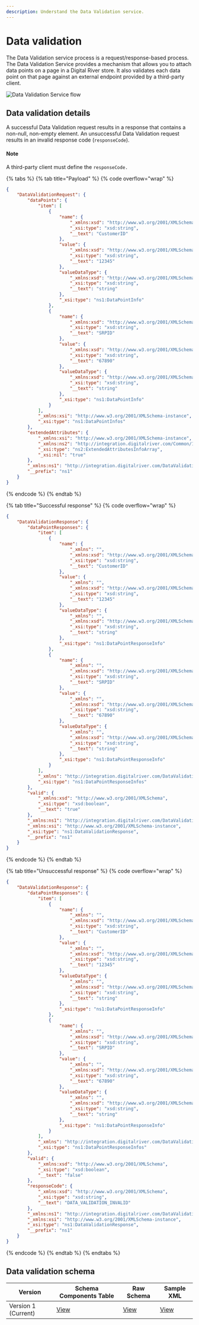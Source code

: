 ```yaml
---
description: Understand the Data Validation service.
---
```


# Data validation

The Data Validation service process is a request/response-based process. The Data Validation Service provides a mechanism that allows you to attach data points on a page in a Digital River store. It also validates each data point on that page against an external endpoint provided by a third-party client.

![Data Validation Service flow](https://files.readme.io/b9b0bce-Data\_Validation\_Service.png)

## Data validation details

A successful Data Validation request results in a response that contains a non-null, non-empty element. An unsuccessful Data Validation request results in an invalid response code (`responseCode`).

#### Note

A third-party client must define the `responseCode.`

{% tabs %}
{% tab title="Payload" %}
{% code overflow="wrap" %}
```json
{
	"DataValidationRequest": {
		"dataPoints": {
			"item": [
				{
					"name": {
						"_xmlns:xsd": "http://www.w3.org/2001/XMLSchema",
						"_xsi:type": "xsd:string",
						"__text": "CustomerID"
					},
					"value": {
						"_xmlns:xsd": "http://www.w3.org/2001/XMLSchema",
						"_xsi:type": "xsd:string",
						"__text": "12345"
					},
					"valueDataType": {
						"_xmlns:xsd": "http://www.w3.org/2001/XMLSchema",
						"_xsi:type": "xsd:string",
						"__text": "string"
					},
					"_xsi:type": "ns1:DataPointInfo"
				},
				{
					"name": {
						"_xmlns:xsd": "http://www.w3.org/2001/XMLSchema",
						"_xsi:type": "xsd:string",
						"__text": "SRPID"
					},
					"value": {
						"_xmlns:xsd": "http://www.w3.org/2001/XMLSchema",
						"_xsi:type": "xsd:string",
						"__text": "67890"
					},
					"valueDataType": {
						"_xmlns:xsd": "http://www.w3.org/2001/XMLSchema",
						"_xsi:type": "xsd:string",
						"__text": "string"
					},
					"_xsi:type": "ns1:DataPointInfo"
				}
			],
			"_xmlns:xsi": "http://www.w3.org/2001/XMLSchema-instance",
			"_xsi:type": "ns1:DataPointInfos"
		},
		"extendedAttributes": {
			"_xmlns:xsi": "http://www.w3.org/2001/XMLSchema-instance",
			"_xmlns:ns2": "http://integration.digitalriver.com/Common/1.0",
			"_xsi:type": "ns2:ExtendedAttributesInfoArray",
			"_xsi:nil": "true"
		},
		"_xmlns:ns1": "http://integration.digitalriver.com/DataValidationService",
		"__prefix": "ns1"
	}
}
```
{% endcode %}
{% endtab %}

{% tab title="Successful response" %}
{% code overflow="wrap" %}
```json
{
	"DataValidationResponse": {
		"dataPointResponses": {
			"item": [
				{
					"name": {
						"_xmlns": "",
						"_xmlns:xsd": "http://www.w3.org/2001/XMLSchema",
						"_xsi:type": "xsd:string",
						"__text": "CustomerID"
					},
					"value": {
						"_xmlns": "",
						"_xmlns:xsd": "http://www.w3.org/2001/XMLSchema",
						"_xsi:type": "xsd:string",
						"__text": "12345"
					},
					"valueDataType": {
						"_xmlns": "",
						"_xmlns:xsd": "http://www.w3.org/2001/XMLSchema",
						"_xsi:type": "xsd:string",
						"__text": "string"
					},
					"_xsi:type": "ns1:DataPointResponseInfo"
				},
				{
					"name": {
						"_xmlns": "",
						"_xmlns:xsd": "http://www.w3.org/2001/XMLSchema",
						"_xsi:type": "xsd:string",
						"__text": "SRPID"
					},
					"value": {
						"_xmlns": "",
						"_xmlns:xsd": "http://www.w3.org/2001/XMLSchema",
						"_xsi:type": "xsd:string",
						"__text": "67890"
					},
					"valueDataType": {
						"_xmlns": "",
						"_xmlns:xsd": "http://www.w3.org/2001/XMLSchema",
						"_xsi:type": "xsd:string",
						"__text": "string"
					},
					"_xsi:type": "ns1:DataPointResponseInfo"
				}
			],
			"_xmlns": "http://integration.digitalriver.com/DataValidationService",
			"_xsi:type": "ns1:DataPointResponseInfos"
		},
		"valid": {
			"_xmlns:xsd": "http://www.w3.org/2001/XMLSchema",
			"_xsi:type": "xsd:boolean",
			"__text": "true"
		},
		"_xmlns:ns1": "http://integration.digitalriver.com/DataValidationService",
		"_xmlns:xsi": "http://www.w3.org/2001/XMLSchema-instance",
		"_xsi:type": "ns1:DataValidationResponse",
		"__prefix": "ns1"
	}
}
```
{% endcode %}
{% endtab %}

{% tab title="Unsuccessful response" %}
{% code overflow="wrap" %}
```json
{
	"DataValidationResponse": {
		"dataPointResponses": {
			"item": [
				{
					"name": {
						"_xmlns": "",
						"_xmlns:xsd": "http://www.w3.org/2001/XMLSchema",
						"_xsi:type": "xsd:string",
						"__text": "CustomerID"
					},
					"value": {
						"_xmlns": "",
						"_xmlns:xsd": "http://www.w3.org/2001/XMLSchema",
						"_xsi:type": "xsd:string",
						"__text": "12345"
					},
					"valueDataType": {
						"_xmlns": "",
						"_xmlns:xsd": "http://www.w3.org/2001/XMLSchema",
						"_xsi:type": "xsd:string",
						"__text": "string"
					},
					"_xsi:type": "ns1:DataPointResponseInfo"
				},
				{
					"name": {
						"_xmlns": "",
						"_xmlns:xsd": "http://www.w3.org/2001/XMLSchema",
						"_xsi:type": "xsd:string",
						"__text": "SRPID"
					},
					"value": {
						"_xmlns": "",
						"_xmlns:xsd": "http://www.w3.org/2001/XMLSchema",
						"_xsi:type": "xsd:string",
						"__text": "67890"
					},
					"valueDataType": {
						"_xmlns": "",
						"_xmlns:xsd": "http://www.w3.org/2001/XMLSchema",
						"_xsi:type": "xsd:string",
						"__text": "string"
					},
					"_xsi:type": "ns1:DataPointResponseInfo"
				}
			],
			"_xmlns": "http://integration.digitalriver.com/DataValidationService",
			"_xsi:type": "ns1:DataPointResponseInfos"
		},
		"valid": {
			"_xmlns:xsd": "http://www.w3.org/2001/XMLSchema",
			"_xsi:type": "xsd:boolean",
			"__text": "false"
		},
		"responseCode": {
			"_xmlns:xsd": "http://www.w3.org/2001/XMLSchema",
			"_xsi:type": "xsd:string",
			"__text": "DATA_VALIDATION_INVALID"
		},
		"_xmlns:ns1": "http://integration.digitalriver.com/DataValidationService",
		"_xmlns:xsi": "http://www.w3.org/2001/XMLSchema-instance",
		"_xsi:type": "ns1:DataValidationResponse",
		"__prefix": "ns1"
	}
}
```
{% endcode %}
{% endtab %}
{% endtabs %}

## Data validation schema

| Version             | Schema Components Table                                                                       | Raw Schema                                                                        | Sample XML                                                                                |
| ------------------- | --------------------------------------------------------------------------------------------- | --------------------------------------------------------------------------------- | ----------------------------------------------------------------------------------------- |
| Version 1 (Current) | [View](https://drhadmin.digitalriver.com/integration/isg/schematable/DataValidationService/1) | [View](https://drhadmin.digitalriver.com/integration/xsd/DataValidationService/1) | [View](https://drhadmin.digitalriver.com/integration/isg/example/DataValidationService/1) |
